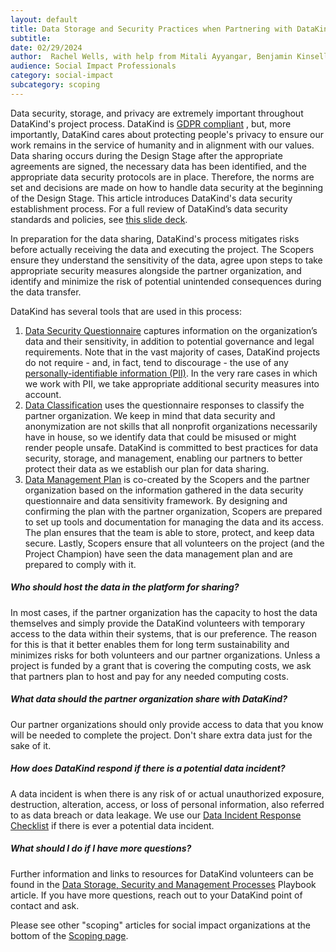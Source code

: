 ```yaml
---
layout: default
title: Data Storage and Security Practices when Partnering with DataKind
subtitle:
date: 02/29/2024
author:  Rachel Wells, with help from Mitali Ayyangar, Benjamin Kinsella, Abhishek Kapatkar, Caroline Charrow, Emily Yelverton, Jeremy Osborn, Lawrence Kilroy, William Ratcliff, Edwin Zhang, Sarah Lenet
audience: Social Impact Professionals
category: social-impact
subcategory: scoping
---
```


Data security, storage, and privacy are extremely important throughout DataKind's project process. DataKind is [GDPR compliant](https://gdpr.eu/) , but, more importantly, DataKind cares about protecting people's privacy to ensure our work remains in the service of humanity and in alignment with our values. Data sharing occurs during the Design Stage after the appropriate agreements are signed, the necessary data has been identified, and the appropriate data security protocols are in place. Therefore, the norms are set and decisions are made on how to handle data security at the beginning of the Design Stage. This article introduces DataKind's data security establishment process. For a full review of DataKind’s data security standards and policies, see [this slide deck](https://drive.google.com/file/d/19H5Oeyfut1enu2H4v7-lw6MFQ0IpOznk/view?usp=sharing).


In preparation for the data sharing, DataKind's process mitigates risks before actually receiving the data and executing the project. The Scopers ensure they understand the sensitivity of the data, agree upon steps to take appropriate security measures alongside the partner organization, and identify and minimize the risk of potential unintended consequences during the data transfer. 


DataKind has several tools that are used in this process:


1. [Data Security Questionnaire](https://forms.gle/ZzghML8NoZRD82Jr5) captures information on the organization’s data and their sensitivity, in addition to potential governance and legal requirements. Note that in the vast majority of cases, DataKind projects do not require \- and, in fact, tend to discourage \- the use of any [personally\-identifiable information (PII)](https://en.wikipedia.org/wiki/Personal_data). In the very rare cases in which we work with PII, we take appropriate additional security measures into account.
2. [Data Classification](https://drive.google.com/file/d/11sfuF1sDjFCa2-DbTGaArs8KJK3mhmN3/view?usp=sharing) uses the questionnaire responses to classify the partner organization. We keep in mind that data security and anonymization are not skills that all nonprofit organizations necessarily have in house, so we identify data that could be misused or might render people unsafe. DataKind is committed to best practices for data security, storage, and management, enabling our partners to better protect their data as we establish our plan for data sharing.
3. [Data Management Plan](https://docs.google.com/document/d/12U4ptw1EGIzc2T2LzT1jOLQD51Q-qJj4JfIhMLt5iHw/edit?usp=sharing) is co\-created by the Scopers and the partner organization based on the information gathered in the data security questionnaire and data sensitivity framework. By designing and confirming the plan with the partner organization, Scopers are prepared to set up tools and documentation for managing the data and its access. The plan ensures that the team is able to store, protect, and keep data secure. Lastly, Scopers ensure that all volunteers on the project (and the Project Champion) have seen the data management plan and are prepared to comply with it.


##### Who should host the data in the platform for sharing?


In most cases, if the partner organization has the capacity to host the data themselves and simply provide the DataKind volunteers with temporary access to the data within their systems, that is our preference. The reason for this is that it better enables them for long term sustainability and minimizes risks for both volunteers and our partner organizations. Unless a project is funded by a grant that is covering the computing costs, we ask that partners plan to host and pay for any needed computing costs.


##### What data should the partner organization share with DataKind?


Our partner organizations should only provide access to data that you know will be needed to complete the project. Don't share extra data just for the sake of it.


##### How does DataKind respond if there is a potential data incident?


A data incident is when there is any risk of or actual unauthorized exposure, destruction, alteration, access, or loss of personal information, also referred to as data breach or data leakage. We use our [Data Incident Response Checklist](#) if there is ever a potential data incident.


##### What should I do if I have more questions?


Further information and links to resources for DataKind volunteers can be found in the [Data Storage, Security and Management Processes](#) Playbook article. If you have more questions, reach out to your DataKind point of contact and ask.


Please see other "scoping" articles for social impact organizations at the bottom of the [Scoping page](/social-impact/scoping/index).
